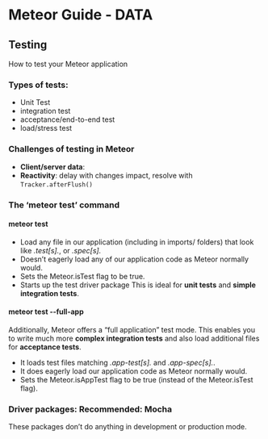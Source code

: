 # Meteor Guide - DATA

## Testing
How to test your Meteor application

### Types of tests:
* Unit Test
* integration test
* acceptance/end-to-end test
* load/stress test

### Challenges of testing in Meteor
* **Client/server data**: 
* **Reactivity**: delay with changes impact, resolve with `Tracker.afterFlush()`  

### The ‘meteor test’ command
#### meteor test
* Load any file in our application (including in imports/ folders) that look like *.test[s].*, or *.spec[s].*
* Doesn’t eagerly load any of our application code as Meteor normally would.
* Sets the Meteor.isTest flag to be true.
* Starts up the test driver package
This is ideal for **unit tests** and **simple integration tests**.

#### meteor test --full-app
Additionally, Meteor offers a “full application” test mode. This enables you to write much more **complex integration tests** and also load additional files for **acceptance tests**.
* It loads test files matching *.app-test[s].* and *.app-spec[s].*.
* It does eagerly load our application code as Meteor normally would.
* Sets the Meteor.isAppTest flag to be true (instead of the Meteor.isTest flag).

### Driver packages: Recommended: Mocha
These packages don’t do anything in development or production mode.




